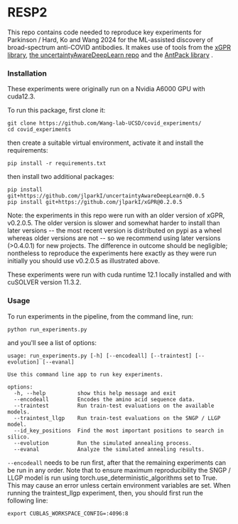 # RESP2

This repo contains code needed to reproduce key experiments for Parkinson / Hard, Ko and Wang 2024 for the ML-assisted discovery of broad-spectrum anti-COVID antibodies. It makes use of tools from the [xGPR library](https://github.com/jlparkI/xGPR), [the uncertaintyAwareDeepLearn repo](https://github.com/Wang-lab-UCSD/uncertaintyAwareDeepLearn) and the [AntPack library](https://github.com/Wang-lab-UCSD/AntPack) .

### Installation

These experiments were originally run on a Nvidia A6000 GPU with cuda12.3.

To run this package, first clone it:
```
git clone https://github.com/Wang-lab-UCSD/covid_experiments/
cd covid_experiments
```

then create a suitable virtual environment, activate it and install the requirements:
```
pip install -r requirements.txt
```
then install two additional packages:

```
pip install git+https://github.com/jlparkI/uncertaintyAwareDeepLearn@0.0.5
pip install git+https://github.com/jlparkI/xGPR@0.2.0.5
```

Note: the experiments in this repo were run with an older version of xGPR, v0.2.0.5. The older
version is slower and somewhat harder to install than later versions -- the most recent version is
distributed on pypi as a wheel whereas older versions are not -- so we recommend using later versions
(>0.4.0.1) for new projects. The difference in outcome should be negligible; nontheless to reproduce
the experiments here exactly as they were run initially you should use v0.2.0.5 as illustrated above.

These experiments were run with cuda runtime 12.1 locally installed and with cuSOLVER version 11.3.2.

### Usage

To run experiments in the pipeline, from the command line, run:
```
python run_experiments.py
```

and you'll see a list of options:
```
usage: run_experiments.py [-h] [--encodeall] [--traintest] [--evolution] [--evanal]              
                                                                                                                
Use this command line app to run key experiments.

options:
  -h, --help          show this help message and exit
  --encodeall         Encodes the amino acid sequence data.
  --traintest         Run train-test evaluations on the available models.
  --traintest_llgp    Run train-test evaluations on the SNGP / LLGP model.
  --id_key_positions  Find the most important positions to search in silico.
  --evolution         Run the simulated annealing process.
  --evanal            Analyze the simulated annealing results.
```

`--encodeall` needs to be run first, after that the remaining experiments can be run in any order.
Note that to ensure maximum reproducibility the SNGP / LLGP model is run using torch.use_deterministic_algorithms
set to True. This may cause an error unless certain environment variables are set. When running the traintest_llgp
experiment, then, you should first run the following line:
```
export CUBLAS_WORKSPACE_CONFIG=:4096:8
```
